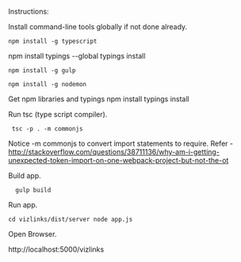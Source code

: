 
Instructions:

Install command-line tools globally if not done already.

  `npm install -g typescript`
  
   npm install typings --global
	 typings install
    
  `npm install -g gulp`
  
  `npm install -g nodemon`
  
 Get npm libraries and typings
		npm install
		typings install
		 
Run tsc (type script compiler).

` tsc -p . -m commonjs`

Notice -m commonjs to convert import statements to require. Refer - http://stackoverflow.com/questions/38711136/why-am-i-getting-unexpected-token-import-on-one-webpack-project-but-not-the-ot

Build app.

`  gulp build`

Run app.

`cd vizlinks/dist/server node app.js`  

Open Browser.

http://localhost:5000/vizlinks
